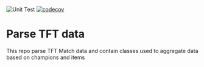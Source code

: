![Unit Test](https://github.com/its-gazza/tft_parse/workflows/Unit%20Test/badge.svg)
[![codecov](https://codecov.io/gh/its-gazza/tft_parse/branch/main/graph/badge.svg?token=KVWGBSKO9N)](https://codecov.io/gh/its-gazza/tft_parse)

# Parse TFT data
This repo parse TFT Match data and contain classes used to aggregate data based
on champions and items